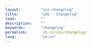 ```yaml
---
layout:         "ios-changelog"
title:          "iOS - Changelog"
lead:           ""
description:    ""
keywords:       "changelog"
permalink:       zh-cn/ios/changelog/
lang:           "zh-cn"
---
```

